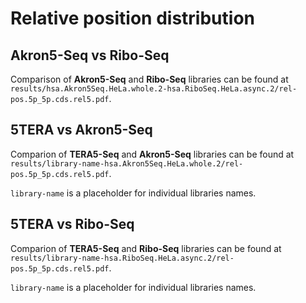 # Relative position distribution
## Akron5-Seq vs Ribo-Seq
Comparison of **Akron5-Seq** and **Ribo-Seq** libraries can be found at `results/hsa.Akron5Seq.HeLa.whole.2-hsa.RiboSeq.HeLa.async.2/rel-pos.5p_5p.cds.rel5.pdf`.

## 5TERA vs Akron5-Seq
Comparion of **TERA5-Seq** and **Akron5-Seq** libraries can be found at `results/library-name-hsa.Akron5Seq.HeLa.whole.2/rel-pos.5p_5p.cds.rel5.pdf`.

`library-name` is a placeholder for individual libraries names. 

## 5TERA vs Ribo-Seq
Comparion of **TERA5-Seq** and **Ribo-Seq** libraries can be found at `results/library-name-hsa.RiboSeq.HeLa.async.2/rel-pos.5p_5p.cds.rel5.pdf`.

`library-name` is a placeholder for individual libraries names. 
